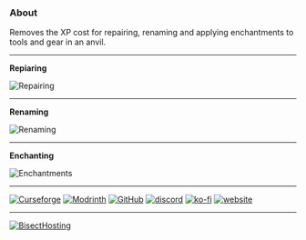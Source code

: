 ### About
Removes the XP cost for repairing, renaming and applying enchantments to tools and gear in an anvil.

***

**Repiaring**

![Repairing](https://cdn.modrinth.com/data/8Sy2SQOg/images/9b44b3809875896a67f2e51487b4d480b5a0830f.png)

***

**Renaming**

![Renaming](https://cdn.modrinth.com/data/8Sy2SQOg/images/6482f9fba2168aaa7927bf86c7b383fc8c030bc2.png)

***

**Enchanting**

![Enchantments](https://cdn.modrinth.com/data/8Sy2SQOg/images/c6c3449cd70c9da649c93d4a9984c07f5095af2f.png)

***

[![Curseforge](https://badges.penpow.dev/badges/available/curseforge/cozy-minimal.svg)](https://www.curseforge.com/minecraft/mc-mods/no-xp-anvils)
[![Modrinth](https://badges.penpow.dev/badges/available/modrinth/cozy-minimal.svg)](https://modrinth.com/mod/no-xp-anvils)
[![GitHub](https://badges.penpow.dev/badges/available/github/cozy-minimal.svg)](https://github.com/Identity-Theft/no-xp-anvils)
[![discord](https://badges.penpow.dev/badges/social/discord-singular/cozy-minimal.svg)](https://discord.gg/TyfPRCrJ9E)
[![ko-fi](https://badges.penpow.dev/badges/donate/kofi-singular/cozy-minimal.svg)](https://ko-fi.com/identitytheft)
[![website](https://badges.penpow.dev/badges/documentation/website/cozy-minimal.svg)](https://identity-theft.github.io/)

***

[![BisectHosting](https://www.bisecthosting.com/partners/custom-banners/06da615c-314d-40b5-8cca-00204bd8d9b4.webp "BisectHosting")](https://bisecthosting.com/identity "BisectHosting")

